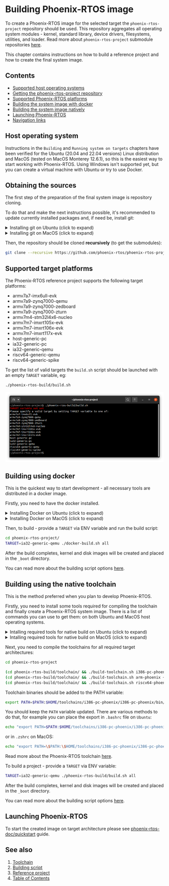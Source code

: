 # Building Phoenix-RTOS image

To create a Phoenix-RTOS image for the selected target the `phoenix-rtos-project` repository should be used. This repository aggregates all operating system modules - kernel, standard library, device drivers, filesystems, utilities, and loader. Read more about `phoenix-rtos-project` submodule repositories [here](project.md).

This chapter contains instructions on how to build a reference project and how to create the final system image.

## Contents

- [Supported host operating systems](#Host-operating-system)
- [Getting the phoenix-rtos-project repository](#Obtaining-the-sources)
- [Supported Phoenix-RTOS platforms](#Supported-target-platforms)
- [Building the system image with docker](#Building-using-docker)
- [Building the system image natively](#Building-using-the-native-toolchain)
- [Launching Phoenix-RTOS](#Launching-Phoenix-RTOS)
- [Navigation links](#See-also)

## Host operating system

Instructions in the `Building` and `Running system on targets` chapters have been verified for the Ubuntu (20.04 and 22.04 versions) Linux distribution and MacOS (tested on MacOS Monterey 12.6.1), so this is the easiest way to start working with Phoenix-RTOS. Using Windows isn't supported yet, but you can create a virtual machine with Ubuntu or try to use Docker.

## Obtaining the sources

The first step of the preparation of the final system image is repository cloning. 

To do that and make the next instructions possible, it's recommended to update currently installed packages and, if need be, install git:

  <details>
  <summary>Installing git on Ubuntu (click to expand)</summary>

  ```bash
  sudo apt-get update && \
  sudo apt-get upgrade && \
  sudo apt-get install git
  ```

  </details>

  <details>
  <summary>Installing git on MacOS (click to expand)</summary>

  You will need the command line tools for `Xcode` and `Homebrew` package, if you don't have it you can install it by typing:

  ```bash
  xcode-select --install
  ```

  and then:

  ```bash
  /bin/bash -c "$(curl -fsSL https://raw.githubusercontent.com/Homebrew/install/HEAD/install.sh)"
  ```

  Assure that brew is properly installed, by checking its version:
  ```bash
  brew --version
  ```

  *The described instructions have been verified for `4.0.11` brew version.

  Then you will be ready for installing git and other required tools:

  ```bash
  brew update && \
  brew upgrade && \
  brew install git
  ```

  </details>

Then, the repository should be cloned **recursively** (to get the submodules):

```bash
git clone --recursive https://github.com/phoenix-rtos/phoenix-rtos-project.git
```

## Supported target platforms

The Phoenix-RTOS reference project supports the following target platforms:

* armv7a7-imx6ull-evk
* armv7a9-zynq7000-qemu
* armv7a9-zynq7000-zedboard
* armv7a9-zynq7000-zturn
* armv7m4-stm32l4x6-nucleo
* armv7m7-imxrt105x-evk
* armv7m7-imxrt106x-evk
* armv7m7-imxrt117x-evk
* host-generic-pc
* ia32-generic-pc
* ia32-generic-qemu
* riscv64-generic-qemu
* riscv64-generic-spike

To get the list of valid targets the `build.sh` script should be launched with an empty `TARGET` variable, eg:

```bash
./phoenix-rtos-build/build.sh
```

<img src="_images/available-targets.png" width="600px">

## Building using docker

This is the quickest way to start development - all necessary tools are distributed in a docker image.

Firstly, you need to have the docker installed.

  <details>
  <summary>Installing Docker on Ubuntu (click to expand)</summary>

  - Install required packages

  ```
  sudo apt-get update && \
  sudo apt-get install curl \
  ca-certificates \
  gnupg \
  lsb-release
  ```

  - Make docker packages available

  ```
  curl -fsSL https://download.docker.com/linux/ubuntu/gpg | sudo gpg --dearmor -o /usr/share/keyrings/docker-archive-keyring.gpg && \
  echo \
  "deb [arch=$(dpkg --print-architecture) signed-by=/usr/share/keyrings/docker-archive-keyring.gpg] https://download.docker.com/linux/ubuntu \
  $(lsb_release -cs) stable" | sudo tee /etc/apt/sources.list.d/docker.list > /dev/null
  ```

  - Install docker packages

  ```
  sudo apt-get update && \
  sudo apt-get install docker-ce docker-ce-cli containerd.io
  ```

  - Check if Docker is properly installed (version can be different):

  ```
  sudo docker --version
  ```

  <img src="_images/docker-version.png" width="600px">

  - To make calling docker command without `sudo` possible type:

  ```
  sudo groupadd docker
  ```

  Even if group `docker` already exists type then:

  ```
  sudo usermod -aG docker $USER && \
  newgrp docker
  ```

  - Check if running docker images without sudo works properly:

  ```
  docker run hello-world
  ```

  <img src="_images/docker-test.png" width="600px">

  For more details and other instructions see

  [docker.com](https://docs.docker.com/engine/install/ubuntu/)

  </details>

  <details>
  <summary>Installing Docker on MacOS (click to expand)</summary>

  You can find the up-to-date instructions on https://docs.docker.com/desktop/install/mac-install/

  To make this process simpler below is an example of installation for Mac with the Intel chip:

  Download the installer:

  ```bash
  curl -o Docker.dmg "https://desktop.docker.com/mac/main/amd64/Docker.dmg?utm_source=docker&amp;utm_medium=webreferral&amp;utm_campaign=docs-driven-download-mac-amd64"
  ```

  Run the following commands to install Docker:
  ```bash
  sudo hdiutil attach Docker.dmg && \
  sudo /Volumes/Docker/Docker.app/Contents/MacOS/install && \
  sudo hdiutil detach /Volumes/Docker
  ```

  Then add the path to `docker` binaries to the `PATH` environment variable:

  ```bash
  export PATH="/Applications/Docker.app/Contents/Resources/bin:$PATH"
  ```

  It's recommended to place it in `.zshrc` startup script to export in every time during startup:

  ```bash
  echo "export PATH=\"/Applications/Docker.app/Contents/Resources/bin:\$PATH\"" >> $HOME/.zshrc
  ```

  - Check if Docker is properly installed by checking version:

  ```
  docker --version
  ```

  - Check if running docker images without sudo works properly:

  ```
  docker run hello-world
  ```


  *If you see the following error: `ERROR: Cannot connect to the Docker daemon at unix:///var/run/docker.sock.` you can try to install `colima` and check once again:

  ```bash
  brew install colima && \
  colima start
  ```

  </details>

Then, to build - provide a `TARGET` via ENV variable and run the build script:

```bash
cd phoenix-rtos-project/
TARGET=ia32-generic-qemu ./docker-build.sh all
```

After the build completes, kernel and disk images will be created and placed in the `_boot` directory.

You can read more about the building script options [here](script.md).

## Building using the native toolchain

This is the method preferred when you plan to develop Phoenix-RTOS.

Firstly, you need to install some tools required for compiling the toolchain and finally create a Phoenix-RTOS system image.
There is a list of commands you can use to get them: on both Ubuntu and MacOS host operating systems.

  <details>
  <summary>Intalling required tools for native build on Ubuntu (click to expand)</summary>

  ```bash
  sudo apt-get update && \
  sudo apt-get upgrade && \
  sudo apt-get install build-essential \
  mtd-utils \
  autoconf \
  texinfo \
  genext2fs \
  libtool \
  libhidapi-dev \
  python3
  ```

  </details>

  <details>
  <summary>Intalling required tools for native build on MacOS (click to expand)</summary>

  ```bash
  brew update && \
  brew upgrade && \
  brew install bash \
  coreutils \
  autoconf \
  automake \
  genext2fs \
  make \
  wget \
  gnu-sed \
  binutils \
  hidapi \
  python3
  ```

  *`bash` in version >= `4.0` and `make` in version >= `3.82` are needed (associative arrays and `undefine` used). They may be preinstalled, but in older versions, that's why we install it there.

  It's also required to add appropriate paths to the `PATH` environment variable:

  ```bash
  BINUTILS_VERSION=$(ls $(brew --prefix)/Cellar/binutils/)
  BINUTILS_BIN_PATH=$(brew --prefix)/Cellar/binutils/$BINUTILS_VERSION/bin
  export PATH=$(brew --prefix make)/libexec/gnubin:$(brew --prefix gnu-sed)/libexec/gnubin:$BINUTILS_BIN_PATH:$PATH
  ```

  and keep it updated, for example by placing the export in the startup script:

  ```bash
  echo "export PATH=\$(brew --prefix make)/libexec/gnubin:\$(brew --prefix gnu-sed)/libexec/gnubin:$BINUTILS_BIN_PATH:\$PATH" >> $HOME/.zshrc
  ```

  *Note that you have to place the `gnubin` path that provides `make` before the `/usr/bin` in the `PATH` environment variable to use the `gnu` version (as it is done above).

  Phoenix-RTOS requires the `endian.h` header, which may exist, but not be visible. If during the buildig you discover the following error:
  `fatal error: 'endian.h' file not found`
  please create the symlink to this header by the given command:

  ```bash
  sudo ln -s /Applications/Xcode.app/Contents/Developer/Platforms/MacOSX.platform/Developer/SDKs/MacOSX.sdk/usr/include/machine/endian.h /usr/local/include/endian.h
  ```

  </details>


Next, you need to compile the toolchains for all required target architectures:

```bash
cd phoenix-rtos-project
```

```bash
(cd phoenix-rtos-build/toolchain/ && ./build-toolchain.sh i386-pc-phoenix ~/toolchains/i386-pc-phoenix)
(cd phoenix-rtos-build/toolchain/ && ./build-toolchain.sh arm-phoenix ~/toolchains/arm-phoenix)
(cd phoenix-rtos-build/toolchain/ && ./build-toolchain.sh riscv64-phoenix ~/toolchains/riscv64-phoenix)
```

Toolchain binaries should be added to the PATH variable:

```bash
export PATH=$PATH:$HOME/toolchains/i386-pc-phoenix/i386-pc-phoenix/bin/:$HOME/toolchains/arm-phoenix/arm-phoenix/bin/:$HOME/toolchains/riscv64-phoenix/riscv64-phoenix/bin/
```

You should keep the `PATH` variable updated. There are various methods to do that, for example you can place the export in `.bashrc` file on `Ubuntu`:

  ```bash
  echo "export PATH=$PATH:$HOME/toolchains/i386-pc-phoenix/i386-pc-phoenix/bin/:$HOME/toolchains/arm-phoenix/arm-phoenix/bin/:$HOME/toolchains/riscv64-phoenix/riscv64-phoenix/bin/" >> $HOME/.bashrc
  ```

or in `.zshrc` on MacOS:

  ```bash
  echo "export PATH=\$PATH:\$HOME/toolchains/i386-pc-phoenix/i386-pc-phoenix/bin/:\$HOME/toolchains/arm-phoenix/arm-phoenix/bin/:\$HOME/toolchains/riscv64-phoenix/riscv64-phoenix/bin/" >> $HOME/.zshrc
  ```

Read more about the Phoenix-RTOS toolchain [here](toolchain.md).

To build a project - provide a `TARGET` via ENV variable:

```bash
TARGET=ia32-generic-qemu ./phoenix-rtos-build/build.sh all
```

After the build completes, kernel and disk images will be created and placed in the `_boot` directory.

You can read more about the building script options [here](script.md).

## Launching Phoenix-RTOS

To start the created image on target architecture please see [phoenix-rtos-doc/quickstart](../quickstart/README.md) guide.

## See also

1. [Toolchain](toolchain.md)
2. [Building script](script.md)
3. [Reference project](project.md)
4. [Table of Contents](../README.md)
